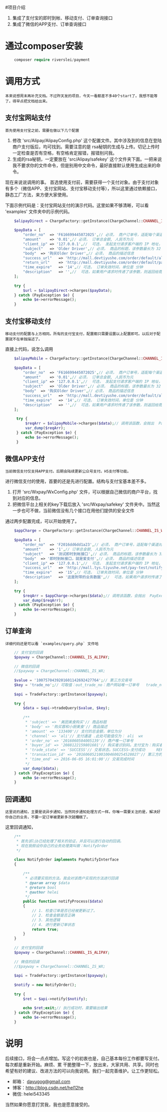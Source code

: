 #项目介绍
1. 集成了支付宝的即时到帐、移动支付、订单查询接口
2. 集成了微信的APP支付、订单查询接口


# 通过composer安装
```php
    composer require riverslei/payment
```

# 调用方式
    本来说想周末再补充文档。不过昨天发的项目，今天一看都差不多40个start了。我想不能等了。得早点把文档给出来。
    
## 支付宝网站支付
    首先使用支付宝之前，需要在做以下几个配置

1. 修改 'src/Alipay/AlipayConfig.php' 这个配置文件。其中涉及到的信息在登陆商户支付版后，均可找到。需要注意的是
rsa秘钥的生成与上传。切记上传时一定检查是否有空格，有空格肯定报错，报错别问我。
2. 生成的rsa秘钥，一定要放在 'src/Alipay/safekey' 这个文件夹下面。一把来说我不要求你的文件命令，但是别用中文命令，最好直接默认使用生成出来的命令。

现在来说说调用的事。
首选使用支付前，需要获得一个支付对象。由于支付对象有多个（微信APP、支付宝网站、支付宝移动支付等），所以这里通过依赖接口，静态工厂方法，来方便大家使用。

下面示例代码是：支付宝网站支付的演示代码。这里如果不够清晰，可以看 'examples' 文件夹中的示例代码。
```php
    $alipayDirect = ChargeFactory::getInstance(ChargeChannel::CHANNEL_IS_ALIPAY_DIRECT);
    
    $payData = [
        "order_no"	=> 'F616699445072025',// 必须， 商户订单号，适配每个渠道对此参数的要求，必须在商户系统内唯一
        "amount"	=> '0.01',// 必须， 订单总金额, 人民币为元
        "client_ip"	=> '127.0.0.1',//  可选， 发起支付请求客户端的 IP 地址，格式为 IPV4
        "subject"	=> 'Older Driver',// 必须， 商品的标题，该参数最长为 32 个 Unicode 字符
        "body"	=> '购买Older Driver',// 必须， 商品的描述信息
        "success_url"	=> 'http://mall.devtiyushe.com/order/default/ali-pay-notify.html',// 必须， 支付成功的回调地址  统一使用异步通知  该url后，不能带任何参数。
        "return_url"	=> 'http://mall.devtiyushe.com/order/default/pay-return-url.html',
        "time_expire"	=> '14',// 可选， 订单失效时间，单位是 分钟
        "description"	=> '',//  可选，如果用户请求时传递了该参数，则返回给商户时会回传该参数
    ];
    
    try {
        $url = $alipayDirect->charges($payData);
    } catch (PayException $e) {
        echo $e->errorMessage();
    }
```

## 支付宝移动支付
    移动支付的配置与上方相同。所有的支付宝支付，配置都只需要设置以上配置即可。以后对于配置就不在单独描述了。
    
直接上代码，说怎么调用

```php
    $alipayMobile = ChargeFactory::getInstance(ChargeChannel::CHANNEL_IS_ALIPAY);
    
    $payData = [
        "order_no"	=> 'F616699445072025',// 必须， 商户订单号，适配每个渠道对此参数的要求，必须在商户系统内唯一
        "amount"	=> '0.01',// 必须， 订单总金额, 人民币为元
        "client_ip"	=> '127.0.0.1',//  可选， 发起支付请求客户端的 IP 地址，格式为 IPV4
        "subject"	=> 'Older Driver',// 必须， 商品的标题，该参数最长为 32 个 Unicode 字符
        "body"	=> '购买Older Driver',// 必须， 商品的描述信息
        "success_url"	=> 'http://mall.devtiyushe.com/order/default/ali-pay-notify.html',// 必须， 支付成功的回调地址  统一使用异步通知  该url后，不能带任何参数。
        "time_expire"	=> '14',// 可选， 订单失效时间，单位是 分钟
        "description"	=> '',//  可选，如果用户请求时传递了该参数，则返回给商户时会回传该参数
    ];
    
     try {
         $reqArr = $alipayMobile->charges($data);// 调用该函数，会抛出  PayException 异常
         var_dump($reqArr);
     } catch (PayException $e) {
         echo $e->errorMessage();
     }
```

## 微信APP支付
    当前微信支付仅支持APP支付。后期会陆续更新公众号支付。H5支付等功能。
    
进行微信支付的使用，首要的还是先进行配置。结构与支付宝基本差不多。
1. 打开 'src/Wxpay/WxConfig.php' 文件，可以根据自己微信的商户平台，找到对应的信息。
2. 把微信平台上相关的key下载后放入 'src/Wxpay/safekey' 文件夹中。当然这一步也可不做，当前微信没有几个接口在用他们提供的安全文件

通过两步配置完成，可以开始使用了。
```php
    $appCharge = ChargeFactory::getInstance(ChargeChannel::CHANNEL_IS_WX);
    
    $payData = [
        "order_no"	=> 'F2016dd6dd1a23',// 必须， 商户订单号，适配每个渠道对此参数的要求，必须在商户系统内唯一
        "amount"	=> '1',// 订单总金额, 人民币为元
        "subject"	=> '测试即时到帐接口',// 必须， 商品的标题，该参数最长为 32 个 Unicode 字符
        "body"	=> '即时到帐接口，就是爱支付',// 必须， 商品的描述信息
        "client_ip"	=> '127.0.0.1',//  可选， 发起支付请求客户端的 IP 地址，格式为 IPV4
        "success_url"	=> 'http://mall.tys.tiyushe.net/pay-test/notify.html',// 必须， 支付成功的回调地址  统一使用异步通知  该url后，不能带任何参数。
        "time_expire"	=> '15',// 可选， 订单失效时间，单位是 分钟
        "description"	=> '这是附带的业务数据',//  可选，如果用户请求时传递了该参数，则返回给商户时会回传该参数
    ];
    
    try {
        $reqArr = $appCharge->charges($data);// 调用该函数，会抛出  PayException 异常
        var_dump($reqArr);
    } catch (PayException $e) {
        echo $e->errorMessage();
    }
```


## 订单查询
    详细代码还是可以看 `examples/query.php` 文件哈
    
```php
    // 支付宝的回调
    $payway = ChargeChannel::CHANNEL_IS_ALIPAY;
    
    // 微信的回调
    //$payway = ChargeChannel::CHANNEL_IS_WX;
    
    $value = '1007570439201601142692427764';// 第三方交易号
    $key = 'trade_no';// 可取值：out_trade_no：商户网站唯一订单号   trade_no： 第三方交易号
    
    $api = TradeFactory::getInstance($payway);
    
    try {
        $data = $api->tradeQuery($value, $key);
    
        /**
         * 'subject' => '美团美食购买'// 商品标题
         * 'body' => '购买蓉和小厨美食'// 商品描述
         * 'amount' => '133400'// 支付的总金额，单位为分
         * 'channel' => 'ali'// 支付通道 .此处可能值仅为： ali  wx
         * 'order_no' => '2016060504005139'// 商户唯一订单号
         * 'buyer_id' => '2088122159801601'// 购买者识别码。支付宝为：购买者邮箱，或者手机号码。weiixn为唯一识别码
         * 'trade_state' => 'SUCCESS'// 交易状态。SUCCESS—支付成功     REFUND—转入退款    NOTPAY—未支付
         * 'transaction_id' => '2016060521001004600254528027'// 第三方的流水号
         * 'time_end' => 2016-06-05 16:01:00'// 交易完成时间
         */
        var_dump($data);
    } catch (PayException $e) {
        echo $e->errorMessage();
    }
```

## 回调通知
    这里说的通知，主要是说异步通知，当然同步通知处理方式一样。你唯一需要关注的是，解决好你自己的业务，不要一定订单被更新多次就糟糕了。

这里回调通知，

```php
    /**
     * 首先该lib已经处理了相关的验证，并且可以进行自动的回调。
     * 现在我假设你自己的业务处理类叫做：NotifyOrder
     */
    
    class NotifyOrder implements PayNotifyInterface
    {
    
        /**
         * 必须要实现的方法。我会对该商户实现的方法进行回调
         * @param array $data
         * @return bool
         * @author helei
         */
        public function notifyProcess($data)
        {
            // 1. 检查订单是否已经被更新过了。
            // 2. 检查金额是否正确
            // 3. 其他逻辑
            // 4. 进行更新订单状态
            return true;
        }
    }
    
    // 支付宝的回调
    $payway = ChargeChannel::CHANNEL_IS_ALIPAY;
    
    // 微信的回调
    //$payway = ChargeChannel::CHANNEL_IS_WX;
    
    $api = TradeFactory::getInstance($payway);
    
    $notify = new NotifyOrder();
    
    try {
        $ret = $api->notify($notify);
    
        echo $ret;exit;// 执行成功时，需要输出结果
    } catch (PayException $e) {
        echo $e->errorMessage();
    }
```
 
# 说明

后续接口，将会一点点增加。写这个的初衷也是，自己基本每份工作都要写支付。每次都是重新开始。麻烦、累
干脆整理一下，放出来，大家共用、共享。同时也希望有好的建议、改进方法的可以向我说明。我们一起完善维护。让工作更轻松。

* 邮箱： dayugog@gmail.com
* 博客：http://blog.csdn.net/hel12he
* 微信: helei543345

当然如果你愿意打赏我，我也是愿意接受的。